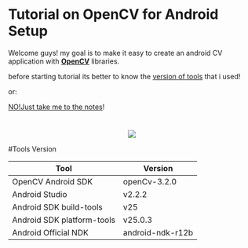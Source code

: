# Tutorial on OpenCV for Android Setup

Welcome guys!
my goal is to make it easy to create an android CV application with **[OpenCV](http://opencv.org/)** libraries.

before starting tutorial its better to know the [version of tools](#tools-version) that i used!

or:

[NO!Just take me to the notes](https://github.com/makbn/OpenCV_sample_android_studio/wiki)!

#
<p align="center">
<img src="http://pasteboard.co/3Unlx9xyt.png">
</p>
#Tools Version

Tool | Version
------------ | -------------
OpenCV Android SDK | openCv-3.2.0
Android Studio | v2.2.2
Android SDK build-tools | v25
Android SDK platform-tools | v25.0.3
Android Official NDK | android-ndk-r12b


